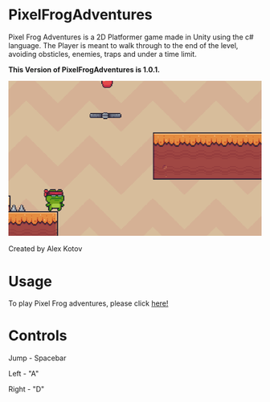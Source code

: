# PixelFrogAdventures

Pixel Frog Adventures is a 2D Platformer game made in Unity using the c# language. The Player is meant to walk through to the end of the level, avoiding obsticles, enemies, traps and under a time limit.

**This Version of PixelFrogAdventures is 1.0.1.**

![Demo](https://github.com/alexkotov10/PixelFrogAdventures/blob/master/demo.gif)

Created by Alex Kotov

# Usage

To play Pixel Frog adventures, please click [here!](https://alexkotov10/github.io/PixelFrogAdventures)

# Controls

Jump - Spacebar

Left - "A"

Right - "D"

